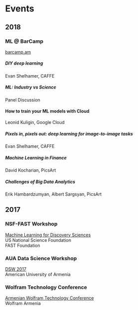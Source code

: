 # Events

## 2018

### ML @ BarCamp
[barcamp.am](http://barcamp.am/)

##### *DIY deep learning*
Evan Shelhamer, CAFFE 
##### *ML: Industry vs Science*
Panel Discussion
#### How to train your ML models with Cloud
Leonid Kuligin, Google Cloud
##### *Pixels in, pixels out: deep learning for image-to-image tasks*
Evan Shelhamer, CAFFE 
##### *Machine Learning in Finance*
David Kocharian, PicsArt 
##### *Challenges of Big Data Analytics*  
Erik Hambardzumyan, Albert Sargsyan, PicsArt   


## 2017

### NSF-FAST Workshop
[Machine Learning for Discovery Sciences](https://www.facebook.com/events/111020619535424/)  
US National Science Foundation  
FAST Foundation  

### AUA Data Science Workshop
[DSW 2017](https://dsw2017.aua.am/)  
American University of Armenia  

### Wolfram Technology Conference
[Armenian Wolfram Technology Conference](https://www.wolfram.com/events/technology-conference-am/2017/)  
Wolfram Armenia
